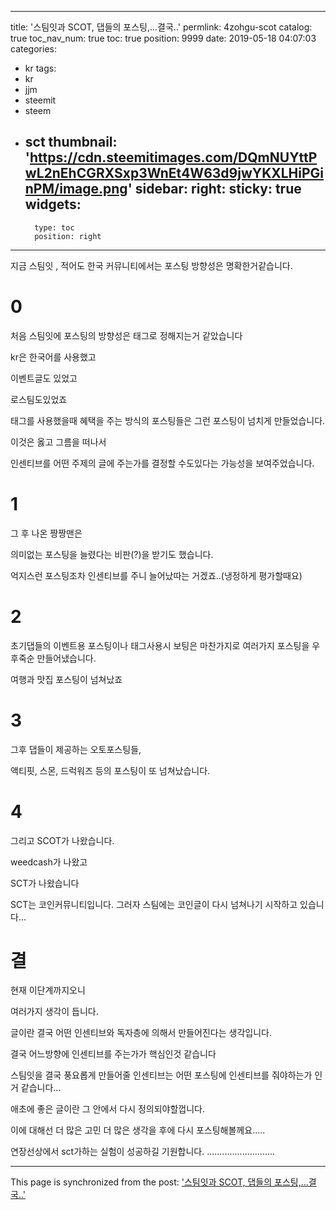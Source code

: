 
---
title: '스팀잇과 SCOT, 댑들의 포스팅,...결국..'
permlink: 4zohgu-scot
catalog: true
toc_nav_num: true
toc: true
position: 9999
date: 2019-05-18 04:07:03
categories:
- kr
tags:
- kr
- jjm
- steemit
- steem
- sct
thumbnail: 'https://cdn.steemitimages.com/DQmNUYttPwL2nEhCGRXSxp3WnEt4W63d9jwYKXLHiPGinPM/image.png'
sidebar:
    right:
        sticky: true
widgets:
    -
        type: toc
        position: right
---


지금 스팀잇 , 적어도 한국 커뮤니티에서는 포스팅 방향성은 명확한거같습니다.

# 0
처음 스팀잇에 포스팅의 방향성은 태그로 정해지는거 같았습니다

kr은 한국어를 사용했고

이벤트글도 있었고 

로스팀도있었죠

태그를 사용했을때 혜택을 주는 방식의 포스팅들은 그런 포스팅이 넘치게 만들었습니다.

이것은 옳고 그름을 떠나서

인센티브를 어떤 주제의 글에 주는가를 결정할 수도있다는 가능성을 보여주었습니다.

# 1

그 후 나온 짱짱맨은 

의미없는 포스팅을 늘렸다는 비판(?)을 받기도 했습니다.

억지스런 포스팅조차 인센티브를 주니 늘어났따는 거겠죠..(냉정하게 평가할때요)


# 2
초기댑들의 이벤트용 포스팅이나 태그사용시 보팅은 마찬가지로 여러가지 포스팅을 우후죽순 만들어냈습니다.

여행과 맛집 포스팅이 넘쳐났죠


# 3

그후 댑들이 제공하는  오토포스팅들,

액티핏, 스몬, 드럭워즈 등의 포스팅이 또 넘쳐났습니다.


# 4

그리고 SCOT가 나왔습니다.

weedcash가 나왔고

SCT가 나왔습니다

SCT는 코인커뮤니티입니다. 그러자 스팀에는 코인글이 다시 넘쳐나기 시작하고 있습니다...



# 결
현재 이단계까지오니 

여러가지 생각이 듭니다.

글이란 결국 어떤 인센티브와 독자층에 의해서 만들어진다는 생각입니다.

결국 어느방향에 인센티브를 주는가가 핵심인것 같습니다

스팀잇을 결국 풍요롭게 만들어줄 인센티브는 어떤 포스팅에 인센티브를 줘야하는가 인거 같습니다...

애초에 좋은 글이란 그 안에서 다시 정의되야할껍니다.


이에 대해선 더 많은 고민 더 많은 생각을 후에 다시 포스팅해볼께요.....


연장선상에서 sct가하는 실험이 성공하길 기원합니다. 
...........................

- - -

This page is synchronized from the post: ['스팀잇과 SCOT, 댑들의 포스팅,...결국..'](https://steemit.com/@virus707/4zohgu-scot)
